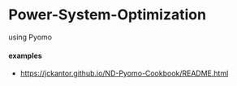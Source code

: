 # Power-System-Optimization
using Pyomo

#### examples
- https://jckantor.github.io/ND-Pyomo-Cookbook/README.html
